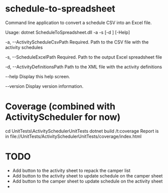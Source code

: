 # schedule-to-spreadsheet

Command line application to convert a schedule CSV into an Excel file.

Usage: dotnet ScheduleToSpreadsheet.dll -a <String> -s <String> [-d <String>] [-Help]

  -a, --ActivityScheduleCsvPath    Required. Path to the CSV file with the activity schedules

  -s, --ScheduleExcelPath          Required. Path to the output Excel spreadsheet file

  -d, --ActivityDefinitionsPath    Path to the XML file with the activity definitions

  --help                           Display this help screen.

  --version                        Display version information.


# Coverage (combined with ActivityScheduler for now)
cd UnitTests\ActivitySchedulerUnitTests
dotnet build /t:coverage
Report is in file://UnitTests/ActivitySchedulerUnitTests/coverage/index.html

# TODO
- Add button to the activity sheet to repack the camper list
- Add button to the activity sheet to update schedule on the camper sheet
- Add button to the camper sheet to update schedule on the activity sheet
- 